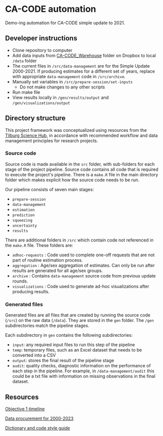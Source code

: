 
# CA-CODE automation

Demo-ing automation for CA-CODE simple update to 2021.

## Developer instructions

-   Clone repository to computer
-   Add data inputs from [CA-CODE_Warehouse](https://www.dropbox.com/scl/fo/iilncw5lay5cppoj9jg6n/h?rlkey=gcgqspqan03c1fup5ydlczl40&dl=0) folder on Dropbox to local `/data` folder
-   The current files in `/src/data-management` are for the Simple Update 2000-2021. If producing estimates for a different set of years, replace with appropriate `data-management` code in `/src/archive`.
-   Manually set variables in `/src/prepare-session/set-inputs`
    -   Do not make changes to any other scripts
-   Run make file
-   View results locally in `/gen/results/output` and `/gen/visualizations/output`

## Directory structure

This project framework was conceptualized using resources from the [Tilburg Science Hub](https://tilburgsciencehub.com/), in accordance with recommended workflow and data management principles for research projects.

### Source code

Source code is made available in the `src` folder, with sub-folders for each stage of the project pipeline. Source code contains all code that is required to execute the project's pipeline. There is a `make.R` file in the main directory folder which makes explicit how the source code needs to be run. 

Our pipeline consists of seven main stages:

-   `prepare-session`
-   `data-management`
-   `estimation`
-   `prediction`
-   `squeezing`
-   `uncertainty`
-   `results`

There are additional folders in `/src` which contain code not referenced in the `make.R` file. These folders are:

-   `adhoc-requests` : Code used to complete one-off requests that are not part of routine estimation process.
-   `aggregation` : Age/sex aggregation of estimates. Can only be run after results are generated for all age/sex groups.
-   `archive` : Contains `data-management` source code from previous update rounds.
-   `visualizations` : Code used to generate ad-hoc visualizations after producing results.

### Generated files

Generated files are all files that are created by running the source code (`/src`) on the raw data (`/data`). They are stored in the `gen` folder. The `/gen` subdirectories match the pipeline stages.

Each subdirectory in `gen` contains the following subdirectories:

-   `input`: any required input files to run this step of the pipeline
-   `temp`: temporary files, such as an Excel dataset that needs to be converted into a CSV
-   `output`: stores the final result of the pipeline stage
-   `audit`: quality checks, diagnostic information on the performance of each step in the pipeline. For example, in `/data-management/audit` this could be a txt file with information on missing observations in the final dataset.

## Resources

[Objective 1 timeline](https://docs.google.com/spreadsheets/d/1daewLt2dCeYvt5EB01fpR3cPNWxtdGlVVz8cpcNvm3M/edit#gid=1309778647)

[Data procurement for 2000-2023](https://docs.google.com/spreadsheets/d/1BnVdzqHqocNhnASHD5cCIbbq1Kds605Pd2lUwRhA0A4/edit#gid=0)

[Dictionary and code style guide](https://docs.google.com/spreadsheets/d/1g3oknz_RNwO5iuzxfyUoE4fl8oLL3Hj_u94alKk0OKo/edit#gid=219546148)

